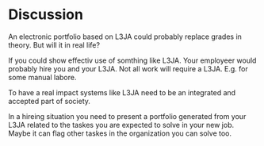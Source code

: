Discussion
==========

An electronic portfolio based on L3JA could probably replace grades in theory. But will it in real life?

If you could show effectiv use of somthing like L3JA. Your employeer would probably hire you and your L3JA. Not all work will require a L3JA. E.g. for some manual labore. 

To have a real impact systems like L3JA need to be an integrated and accepted part of society.

In a hireing situation you need to present a portfolio generated from your L3JA related to the taskes you are expected to solve in your new job. Maybe it can flag other taskes in the organization you can solve too.


